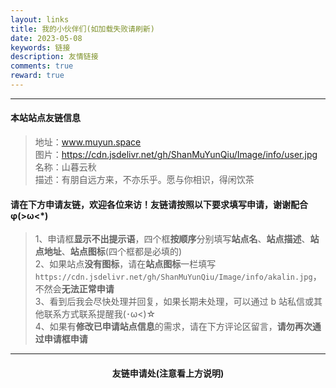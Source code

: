 ```yaml
---
layout: links
title: 我的小伙伴们(如加载失败请刷新)
date: 2023-05-08
keywords: 链接
description: 友情链接
comments: true
reward: true
---
```


<div id="links"></div>
<link rel="stylesheet" href="https://cdn.jsdelivr.net/npm/qexo-friends/friends.css">
<script src="https://cdn.jsdelivr.net/npm/qexo-friends/yun/friends.js"></script>
<script>loadQexoFriends("links", "https://bk.muyun.space", "#99bbff")</script>

---

#### **本站站点友链信息**

> 地址：www.muyun.space  
> 图片：https://cdn.jsdelivr.net/gh/ShanMuYunQiu/Image/info/user.jpg  
> 名称：山暮云秋  
> 描述：有朋自远方来，不亦乐乎。愿与你相识，得闲饮茶

#### **请在下方申请友链，欢迎各位来访！友链请按照以下要求填写申请，谢谢配合 φ(>ω<\*)**

> 1、申请框**显示不出提示语**，四个框**按顺序**分别填写**站点名**、**站点描述**、**站点地址**、**站点图标**(四个框都是必填的)  
> 2、如果站点**没有图标**，请在**站点图标**一栏填写`https://cdn.jsdelivr.net/gh/ShanMuYunQiu/Image/info/akalin.jpg`，不然会**无法正常申请**  
> 3、看到后我会尽快处理并回复，如果长期未处理，可以通过 b 站私信或其他联系方式联系提醒我(･ω<)☆  
> 4、如果有**修改已申请站点信息**的需求，请在下方评论区留言，**请勿再次通过申请框申请**

---

<div align='center'><h4>友链申请处(注意看上方说明)</h4></div>

<div id="friends-api"></div>
<script src="https://cdn.jsdelivr.net/npm/qexo-friends/friends-api.js"></script>
<script>qexo_friend_api("friends-api","https://bk.muyun.space");</script>
